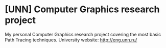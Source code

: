 # [UNN] Computer Graphics research project
My personal Computer Graphics research project covering the most basic Path Tracing techniques.
University website: http://eng.unn.ru/

